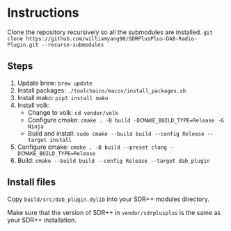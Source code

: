 # Instructions
Clone the repository recursively so all the submodules are installed.
```git clone https://github.com/williamyang98/SDRPlusPlus-DAB-Radio-Plugin.git --recurse-submodules```

## Steps
1. Update brew: ```brew update```
2. Install packages: ```./toolchains/macos/install_packages.sh```
3. Install mako: ```pip3 install mako```
4. Install volk: 
    - Change to volk: ```cd vendor/volk```
    - Configure cmake: ```cmake . -B build -DCMAKE_BUILD_TYPE=Release -G Ninja```
    - Build and install: ```sudo cmake --build build --config Release --target install```
5. Configure cmake: ```cmake . -B build --preset clang -DCMAKE_BUILD_TYPE=Release```
6. Build: ```cmake --build build --config Release --target dab_plugin```

## Install files
Copy ```build/src/dab_plugin.dylib``` into your SDR++ modules directory.

Make sure that the version of SDR++ in ```vendor/sdrplusplus``` is the same as your SDR++ installation. 


